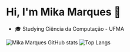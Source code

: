 <h1>Hi, I'm Mika Marques 👋</h1>

* 🎓 Studying Ciência da Computação - UFMA
  
![Mika Marques GitHub stats](https://github-readme-stats.vercel.app/api?username=Akimkj&show_icons=true&theme=radical&hide=contribs)
![Top Langs](https://github-readme-stats.vercel.app/api/top-langs/?username=Akimkj&layout=compact&theme=radical)


<!---
Akimkj/Akimkj is a ✨ special ✨ repository because its `README.md` (this file) appears on your GitHub profile.
You can click the Preview link to take a look at your changes.
--->
